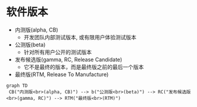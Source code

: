 # 软件版本

- 内测版(alpha, CB)
  - 开发团队内部测试版本, 或有限用户体验测试版本
- 公测版(beta)
  - 针对所有用户公开的测试版本
- 发布候选版(gamma, RC, Release Candidate)
  - 它不是最终的版本，而是最终版之前的最后一个版本
- 最终版(RTM, Release To Manufacture)

```mermaid
graph TD
 CB("内测版<br>(alpha, CB)") --> b("公测版<br>(beta)") --> RC("发布候选版<br>(gamma, RC)") --> RTM("最终版<br>(RTM)")
```